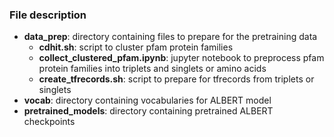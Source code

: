 ### File description

* <b>data_prep</b>: directory containing files to prepare for the pretraining data <br>
  * <b>cdhit.sh</b>: script to cluster pfam protein families <br>
  * <b>collect_clustered_pfam.ipynb</b>: jupyter notebook to preprocess pfam protein families into triplets and singlets or amino acids<br>
  * <b>create_tfrecords.sh</b>: script to prepare for tfrecords from triplets or singlets <br>
* <b>vocab</b>: directory containing vocabularies for ALBERT model <br>
* <b>pretrained_models</b>: directory containing pretrained ALBERT checkpoints <br>
